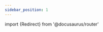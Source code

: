 ```yaml
---
sidebar_position: 1
---
```

import {Redirect} from '@docusaurus/router'

<Redirect to="/validators/protocol_nodes/overview"/>